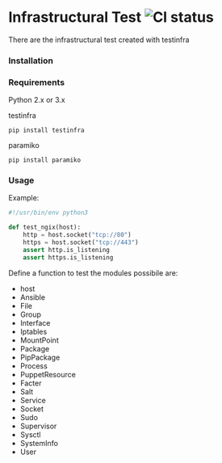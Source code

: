# Infrastructural Test ![CI status](https://img.shields.io/badge/build-passing-brightgreen.svg)

There are the infrastructural test created with testinfra

### Installation


### Requirements
Python 2.x or 3.x

testinfra

`pip install testinfra`

paramiko

`pip install paramiko`

### Usage
Example:
```python
#!/usr/bin/env python3

def test_ngix(host):
    http = host.socket("tcp://80")
    https = host.socket("tcp://443")
    assert http.is_listening
    assert https.is_listening
```
Define a function to test the modules possibile are:
- host
- Ansible
- File
- Group
- Interface
- Iptables
- MountPoint
- Package
- PipPackage
- Process
- PuppetResource
- Facter
- Salt
- Service
- Socket
- Sudo
- Supervisor
- Sysctl
- SystemInfo
- User
